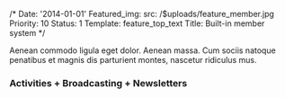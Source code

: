 /*
Date: '2014-01-01'
Featured_img: 
  src: /$uploads/feature_member.jpg
Priority: 10
Status: 1
Template: feature_top_text
Title: Built-in member system
*/
<p>  Aenean commodo ligula eget dolor. Aenean massa. Cum sociis natoque  penatibus et magnis dis parturient montes, nascetur ridiculus mus.</p><h3>  <span class="hl">Activities</span> +  <span class="hl">Broadcasting</span> +  <span class="hl">Newsletters</span></h3>